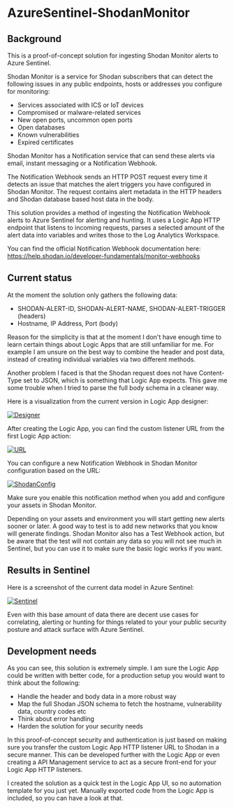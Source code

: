 # AzureSentinel-ShodanMonitor

## Background

This is a proof-of-concept solution for ingesting Shodan Monitor alerts to Azure Sentinel.

Shodan Monitor is a service for Shodan subscribers that can detect the following issues in any public endpoints, hosts or addresses you configure for monitoring:
* Services associated with ICS or IoT devices
* Compromised or malware-related services
* New open ports, uncommon open ports
* Open databases
* Known vulnerabilities
* Expired certificates

Shodan Monitor has a Notification service that can send these alerts via email, instant messaging or a Notification Webhook.

The Notification Webhook sends an HTTP POST request every time it detects an issue that matches the alert triggers you have configured in Shodan Monitor. The request contains alert metadata in the HTTP headers and Shodan database based host data in the body.

This solution provides a method of ingesting the Notification Webhook alerts to Azure Sentinel for alerting and hunting. It uses a Logic App HTTP endpoint that listens to incoming requests, parses a selected amount of the alert data into variables and writes those to the Log Analytics Workspace.

You can find the official Notification Webhook documentation here: https://help.shodan.io/developer-fundamentals/monitor-webhooks

## Current status

At the moment the solution only gathers the following data:
* SHODAN-ALERT-ID, SHODAN-ALERT-NAME, SHODAN-ALERT-TRIGGER (headers)
* Hostname, IP Address, Port (body)

Reason for the simplicity is that at the moment I don't have enough time to learn certain things about Logic Apps that are still unfamiliar for me. For example I am unsure on the best way to combine the header and post data, instead of creating individual variables via two different methods. 

Another problem I faced is that the Shodan request does not have Content-Type set to JSON, which is something that Logic App expects. This gave me some trouble when I tried to parse the full body schema in a cleaner way.

Here is a visualization from the current version in Logic App designer:

[![Designer](https://github.com/mikoiv/AzureSentinel-ShodanMonitor/blob/main/LogicApp_designer_view.png)](https://github.com/mikoiv/AzureSentinel-ShodanMonitor/blob/main/LogicApp_designer_view.png)

After creating the Logic App, you can find the custom listener URL from the first Logic App action:

[![URL](https://github.com/mikoiv/AzureSentinel-ShodanMonitor/blob/main/LogicApp_URL.png)](https://github.com/mikoiv/AzureSentinel-ShodanMonitor/blob/main/LogicApp_URL.png)

You can configure a new Notification Webhook in Shodan Monitor configuration based on the URL:

[![ShodanConfig](https://github.com/mikoiv/AzureSentinel-ShodanMonitor/blob/main/Shodan_configuration.png)](https://github.com/mikoiv/AzureSentinel-ShodanMonitor/blob/main/Shodan_configuration.png)

Make sure you enable this notification method when you add and configure your assets in Shodan Monitor. 

Depending on your assets and environment you will start getting new alerts sooner or later. A good way to test is to add new networks that you know will generate findings. Shodan Monitor also has a Test Webhook action, but be aware that the test will not contain any data so you will not see much in Sentinel, but you can use it to make sure the basic logic works if you want.

## Results in Sentinel

Here is a screenshot of the current data model in Azure Sentinel:

[![Sentinel](https://github.com/mikoiv/AzureSentinel-ShodanMonitor/blob/main/Sentinel_log_query.png)](https://github.com/mikoiv/AzureSentinel-ShodanMonitor/blob/main/Sentinel_log_query.png)

Even with this base amount of data there are decent use cases for correlating, alerting or hunting for things related to your your public security posture and attack surface with Azure Sentinel.

## Development needs

As you can see, this solution is extremely simple. I am sure the Logic App could be written with better code, for a production setup you would want to think about the following:
* Handle the header and body data in a more robust way
* Map the full Shodan JSON schema to fetch the hostname, vulnerability data, country codes etc
* Think about error handling
* Harden the solution for your security needs

In this proof-of-concept security and authentication is just based on making sure you transfer the custom Logic App HTTP listener URL to Shodan in a secure manner. This can be developed further with the Logic App or even creating a API Management service to act as a secure front-end for your Logic App HTTP listeners.

I created the solution as a quick test in the Logic App UI, so no automation template for you just yet. Manually exported code from the Logic App is included, so you can have a look at that.




